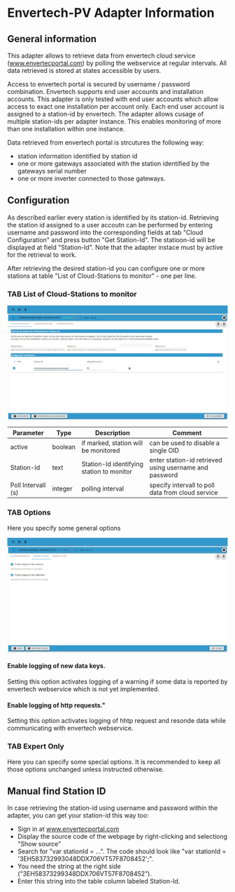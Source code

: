 # Envertech-PV Adapter Information

## General information

This adapter allows to retrieve data from envertech cloud service (www.envertecportal.com) by polling the webservice at regular intervals. All data retrieved is stored at states accessible by users.

Access to envertech portal is secured by username / password combination. Envertech supports end user accounts and installation accounts. This adapter is only tested with end user accounts which allow access to exact one installation per account only. Each end user account is assigned to a station-id by envertech. The adapter allows cusage of multiple station-ids per adapter instance. This enables monitoring of more than one installation within one instance.

Data retrieved from envertech portal is strcutures the following way:

-   station information identified by station id
-   one or more gateways associated with the station identified by the gateways serial number
-   one or more inverter connected to those gateways.

## Configuration

As described earlier every station is identified by its station-id. Retrieving the station id assigned to a user accoutn can be performed by entering username and password into the corresponding fields at tab "Cloud Configuration" and press button "Get Station-Id". The statioon-id will be displayed at field "Station-Id". Note that the adapter instace must by active for the retrieval to work.

After retrieving the desired station-id you can configure one or more stations at table "List of Cloud-Stations to monitor" - one per line.

### TAB List of Cloud-Stations to monitor

<p align=center><img src="img/envertech_tab_cloudstations.jpg" width="600" /></p>

| Parameter          | Type    | Description                               | Comment                                                |
| ------------------ | ------- | ----------------------------------------- | ------------------------------------------------------ |
| active             | boolean | if marked, station will be monitored      | can be used to disable a single OID                    |
| Station-Id         | text    | Station-Id identifying station to monitor | enter station-id retrieved using username and password |
| Poll Intervall (s) | integer | polling interval                          | specify intervall to poll data from cloud service      |

### TAB Options

Here you specify some general options

<p align=center><img src="img/envertech_tab_options.jpg" width="600" /></p>

#### Enable logging of new data keys.

Setting this option activates logging of a warning if some data is reported by envertech webservice which is not yet implemented.

#### Enable logging of http requests."

Setting this option activates logging of hhtp request and resonde data while communicating with envertech webservice.

### TAB Expert Only

Here you can specify some special options. It is recommended to keep all those options unchanged unless instructed otherwise.

## Manual find Station ID

In case retrieving the station-id using username and password within the adapter, you can get your station-id this way too:

-   Sign in at www.envertecportal.com
-   Display the source code of the webpage by right-clicking and selectiong "Show source"
-   Search for "var stationId = ...". The code should look like "var stationId = '3EH583732993048DDX706VT57F8708452';".
-   You need the string at the right side ("3EH58373299348DDX706VT57F8708452").
-   Enter this string into the table column labeled Station-Id.
